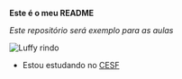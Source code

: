 **Este é o meu README**

_Este repositório será exemplo para as aulas_


![Luffy rindo](https://media.tenor.com/aSvNzSQUVwAAAAAM/luffy-gear-5.gif)

- Estou estudando no [CESF](https://cesfcl.com.br/)
